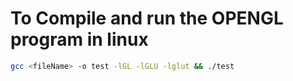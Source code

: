 # To Compile and run the OPENGL program in linux

```sh
gcc <fileName> -o test -lGL -lGLU -lglut && ./test
```
